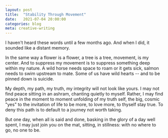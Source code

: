```yaml
---
layout: post
title:  "Stability Through Movement"
date:   2021-07-04 20:00:00
categories: blog
meta: creative-writing
---
```


I haven't heard these words until a few months ago. And when I did, it sounded like a distant memory.

In the same way a flower is a flower, a tree is a tree, movement, is my center. And to suppress my movement is to suppress something deep within my nature. A wild horse needs space to roam or it gets sick, salmon needs to swim upstream to mate. Some of us have wild hearts -- and to be pinned down is suicide.

My depth, my path, my truth, my integrity will not look like yours. I may not find peace sitting in an ashram, chanting quietly to myself. Rather, I may find peace in the moment to moment unfolding of my truth self, the big, cosmic "yes" to the invitation of life to be more, to love more, to thyself stay true. To deny this path is to default to a journey not worth taking.

But one day, when all is said and done, basking in the glory of a day well spent, I may just join you on the mat, sitting, in stillness: with no where to go, no one to be.
